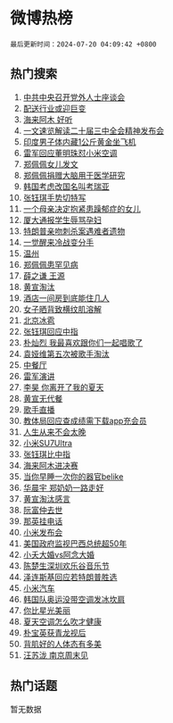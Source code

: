 # 微博热榜

`最后更新时间：2024-07-20 04:09:42 +0800`

## 热门搜索

1. [中共中央召开党外人士座谈会](https://m.weibo.cn/search?containerid=100103type%3D1%26t%3D10%26q%3D%23%E4%B8%AD%E5%85%B1%E4%B8%AD%E5%A4%AE%E5%8F%AC%E5%BC%80%E5%85%9A%E5%A4%96%E4%BA%BA%E5%A3%AB%E5%BA%A7%E8%B0%88%E4%BC%9A%23&stream_entry_id=51&isnewpage=1&extparam=seat%3D1%26filter_type%3Drealtimehot%26stream_entry_id%3D51%26c_type%3D51%26pos%3D0%26q%3D%2523%25E4%25B8%25AD%25E5%2585%25B1%25E4%25B8%25AD%25E5%25A4%25AE%25E5%258F%25AC%25E5%25BC%2580%25E5%2585%259A%25E5%25A4%2596%25E4%25BA%25BA%25E5%25A3%25AB%25E5%25BA%25A7%25E8%25B0%2588%25E4%25BC%259A%2523%26cate%3D10103%26dgr%3D0%26display_time%3D1721419781%26pre_seqid%3D172141978132703044109)
1. [配送行业或迎巨变](https://m.weibo.cn/search?containerid=100103type%3D1%26t%3D10%26q%3D%23%E9%85%8D%E9%80%81%E8%A1%8C%E4%B8%9A%E6%88%96%E8%BF%8E%E5%B7%A8%E5%8F%98%23&stream_entry_id=31&isnewpage=1&extparam=seat%3D1%26q%3D%2523%25E9%2585%258D%25E9%2580%2581%25E8%25A1%258C%25E4%25B8%259A%25E6%2588%2596%25E8%25BF%258E%25E5%25B7%25A8%25E5%258F%2598%2523%26dgr%3D0%26pos%3D0%26flag%3D2%26filter_type%3Drealtimehot%26stream_entry_id%3D31%26realpos%3D1%26band_rank%3D1%26lcate%3D5001%26cate%3D5001%26c_type%3D31%26display_time%3D1721419781%26pre_seqid%3D172141978132703044109)
1. [海来阿木 好听](https://m.weibo.cn/search?containerid=100103type%3D1%26t%3D10%26q%3D%E6%B5%B7%E6%9D%A5%E9%98%BF%E6%9C%A8+%E5%A5%BD%E5%90%AC&stream_entry_id=31&isnewpage=1&extparam=seat%3D1%26q%3D%25E6%25B5%25B7%25E6%259D%25A5%25E9%2598%25BF%25E6%259C%25A8%2520%25E5%25A5%25BD%25E5%2590%25AC%26dgr%3D0%26pos%3D1%26flag%3D0%26filter_type%3Drealtimehot%26stream_entry_id%3D31%26realpos%3D2%26band_rank%3D2%26lcate%3D5001%26cate%3D5001%26c_type%3D31%26display_time%3D1721419781%26pre_seqid%3D172141978132703044109)
1. [一文速览解读二十届三中全会精神发布会](https://m.weibo.cn/search?containerid=100103type%3D1%26t%3D10%26q%3D%23%E4%B8%80%E6%96%87%E9%80%9F%E8%A7%88%E8%A7%A3%E8%AF%BB%E4%BA%8C%E5%8D%81%E5%B1%8A%E4%B8%89%E4%B8%AD%E5%85%A8%E4%BC%9A%E7%B2%BE%E7%A5%9E%E5%8F%91%E5%B8%83%E4%BC%9A%23&stream_entry_id=31&isnewpage=1&extparam=seat%3D1%26q%3D%2523%25E4%25B8%2580%25E6%2596%2587%25E9%2580%259F%25E8%25A7%2588%25E8%25A7%25A3%25E8%25AF%25BB%25E4%25BA%258C%25E5%258D%2581%25E5%25B1%258A%25E4%25B8%2589%25E4%25B8%25AD%25E5%2585%25A8%25E4%25BC%259A%25E7%25B2%25BE%25E7%25A5%259E%25E5%258F%2591%25E5%25B8%2583%25E4%25BC%259A%2523%26dgr%3D0%26pos%3D2%26flag%3D0%26filter_type%3Drealtimehot%26stream_entry_id%3D31%26realpos%3D3%26band_rank%3D3%26lcate%3D5001%26cate%3D5001%26c_type%3D31%26display_time%3D1721419781%26pre_seqid%3D172141978132703044109)
1. [印度男子体内藏1公斤黄金坐飞机](https://m.weibo.cn/search?containerid=100103type%3D1%26t%3D10%26q%3D%23%E5%8D%B0%E5%BA%A6%E7%94%B7%E5%AD%90%E4%BD%93%E5%86%85%E8%97%8F1%E5%85%AC%E6%96%A4%E9%BB%84%E9%87%91%E5%9D%90%E9%A3%9E%E6%9C%BA%23&stream_entry_id=31&isnewpage=1&extparam=seat%3D1%26q%3D%2523%25E5%258D%25B0%25E5%25BA%25A6%25E7%2594%25B7%25E5%25AD%2590%25E4%25BD%2593%25E5%2586%2585%25E8%2597%258F1%25E5%2585%25AC%25E6%2596%25A4%25E9%25BB%2584%25E9%2587%2591%25E5%259D%2590%25E9%25A3%259E%25E6%259C%25BA%2523%26dgr%3D0%26pos%3D3%26flag%3D2%26filter_type%3Drealtimehot%26stream_entry_id%3D31%26realpos%3D4%26band_rank%3D4%26lcate%3D5001%26cate%3D5001%26c_type%3D31%26display_time%3D1721419781%26pre_seqid%3D172141978132703044109)
1. [雷军回应董明珠怼小米空调](https://m.weibo.cn/search?containerid=100103type%3D1%26t%3D10%26q%3D%23%E9%9B%B7%E5%86%9B%E5%9B%9E%E5%BA%94%E8%91%A3%E6%98%8E%E7%8F%A0%E6%80%BC%E5%B0%8F%E7%B1%B3%E7%A9%BA%E8%B0%83%23&stream_entry_id=31&isnewpage=1&extparam=seat%3D1%26q%3D%2523%25E9%259B%25B7%25E5%2586%259B%25E5%259B%259E%25E5%25BA%2594%25E8%2591%25A3%25E6%2598%258E%25E7%258F%25A0%25E6%2580%25BC%25E5%25B0%258F%25E7%25B1%25B3%25E7%25A9%25BA%25E8%25B0%2583%2523%26dgr%3D0%26pos%3D4%26flag%3D2%26filter_type%3Drealtimehot%26stream_entry_id%3D31%26realpos%3D5%26band_rank%3D5%26lcate%3D5001%26cate%3D5001%26c_type%3D31%26display_time%3D1721419781%26pre_seqid%3D172141978132703044109)
1. [郑佩佩女儿发文](https://m.weibo.cn/search?containerid=100103type%3D1%26t%3D10%26q%3D%23%E9%83%91%E4%BD%A9%E4%BD%A9%E5%A5%B3%E5%84%BF%E5%8F%91%E6%96%87%23&stream_entry_id=31&isnewpage=1&extparam=seat%3D1%26q%3D%2523%25E9%2583%2591%25E4%25BD%25A9%25E4%25BD%25A9%25E5%25A5%25B3%25E5%2584%25BF%25E5%258F%2591%25E6%2596%2587%2523%26dgr%3D0%26pos%3D5%26flag%3D2%26filter_type%3Drealtimehot%26stream_entry_id%3D31%26realpos%3D6%26band_rank%3D6%26lcate%3D5001%26cate%3D5001%26c_type%3D31%26display_time%3D1721419781%26pre_seqid%3D172141978132703044109)
1. [郑佩佩捐赠大脑用于医学研究](https://m.weibo.cn/search?containerid=100103type%3D1%26t%3D10%26q%3D%23%E9%83%91%E4%BD%A9%E4%BD%A9%E6%8D%90%E8%B5%A0%E5%A4%A7%E8%84%91%E7%94%A8%E4%BA%8E%E5%8C%BB%E5%AD%A6%E7%A0%94%E7%A9%B6%23&stream_entry_id=31&isnewpage=1&extparam=seat%3D1%26q%3D%2523%25E9%2583%2591%25E4%25BD%25A9%25E4%25BD%25A9%25E6%258D%2590%25E8%25B5%25A0%25E5%25A4%25A7%25E8%2584%2591%25E7%2594%25A8%25E4%25BA%258E%25E5%258C%25BB%25E5%25AD%25A6%25E7%25A0%2594%25E7%25A9%25B6%2523%26dgr%3D0%26pos%3D6%26flag%3D0%26filter_type%3Drealtimehot%26stream_entry_id%3D31%26realpos%3D7%26band_rank%3D7%26lcate%3D5001%26cate%3D5001%26c_type%3D31%26display_time%3D1721419781%26pre_seqid%3D172141978132703044109)
1. [韩国考虑改国名叫考瑞亚](https://m.weibo.cn/search?containerid=100103type%3D1%26t%3D10%26q%3D%23%E9%9F%A9%E5%9B%BD%E8%80%83%E8%99%91%E6%94%B9%E5%9B%BD%E5%90%8D%E5%8F%AB%E8%80%83%E7%91%9E%E4%BA%9A%23&stream_entry_id=31&isnewpage=1&extparam=seat%3D1%26q%3D%2523%25E9%259F%25A9%25E5%259B%25BD%25E8%2580%2583%25E8%2599%2591%25E6%2594%25B9%25E5%259B%25BD%25E5%2590%258D%25E5%258F%25AB%25E8%2580%2583%25E7%2591%259E%25E4%25BA%259A%2523%26dgr%3D0%26pos%3D7%26flag%3D2%26filter_type%3Drealtimehot%26stream_entry_id%3D31%26realpos%3D8%26band_rank%3D8%26lcate%3D5001%26cate%3D5001%26c_type%3D31%26display_time%3D1721419781%26pre_seqid%3D172141978132703044109)
1. [张钰琪手势切特写](https://m.weibo.cn/search?containerid=100103type%3D1%26t%3D10%26q%3D%E5%BC%A0%E9%92%B0%E7%90%AA%E6%89%8B%E5%8A%BF%E5%88%87%E7%89%B9%E5%86%99&stream_entry_id=31&isnewpage=1&extparam=seat%3D1%26q%3D%25E5%25BC%25A0%25E9%2592%25B0%25E7%2590%25AA%25E6%2589%258B%25E5%258A%25BF%25E5%2588%2587%25E7%2589%25B9%25E5%2586%2599%26dgr%3D0%26pos%3D8%26flag%3D0%26filter_type%3Drealtimehot%26stream_entry_id%3D31%26realpos%3D9%26band_rank%3D9%26lcate%3D5001%26cate%3D5001%26c_type%3D31%26display_time%3D1721419781%26pre_seqid%3D172141978132703044109)
1. [一个母亲决定抱紧患躁郁症的女儿](https://m.weibo.cn/search?containerid=100103type%3D1%26t%3D10%26q%3D%23%E4%B8%80%E4%B8%AA%E6%AF%8D%E4%BA%B2%E5%86%B3%E5%AE%9A%E6%8A%B1%E7%B4%A7%E6%82%A3%E8%BA%81%E9%83%81%E7%97%87%E7%9A%84%E5%A5%B3%E5%84%BF%23&stream_entry_id=31&isnewpage=1&extparam=seat%3D1%26q%3D%2523%25E4%25B8%2580%25E4%25B8%25AA%25E6%25AF%258D%25E4%25BA%25B2%25E5%2586%25B3%25E5%25AE%259A%25E6%258A%25B1%25E7%25B4%25A7%25E6%2582%25A3%25E8%25BA%2581%25E9%2583%2581%25E7%2597%2587%25E7%259A%2584%25E5%25A5%25B3%25E5%2584%25BF%2523%26dgr%3D0%26pos%3D9%26flag%3D1%26filter_type%3Drealtimehot%26stream_entry_id%3D31%26realpos%3D10%26band_rank%3D10%26lcate%3D5001%26cate%3D5001%26c_type%3D31%26display_time%3D1721419781%26pre_seqid%3D172141978132703044109)
1. [厦大通报学生辱骂孕妇](https://m.weibo.cn/search?containerid=100103type%3D1%26t%3D10%26q%3D%23%E5%8E%A6%E5%A4%A7%E9%80%9A%E6%8A%A5%E5%AD%A6%E7%94%9F%E8%BE%B1%E9%AA%82%E5%AD%95%E5%A6%87%23&stream_entry_id=31&isnewpage=1&extparam=seat%3D1%26q%3D%2523%25E5%258E%25A6%25E5%25A4%25A7%25E9%2580%259A%25E6%258A%25A5%25E5%25AD%25A6%25E7%2594%259F%25E8%25BE%25B1%25E9%25AA%2582%25E5%25AD%2595%25E5%25A6%2587%2523%26dgr%3D0%26pos%3D10%26flag%3D2%26filter_type%3Drealtimehot%26stream_entry_id%3D31%26realpos%3D11%26band_rank%3D11%26lcate%3D5001%26cate%3D5001%26c_type%3D31%26display_time%3D1721419781%26pre_seqid%3D172141978132703044109)
1. [特朗普亲吻刺杀案遇难者遗物](https://m.weibo.cn/search?containerid=100103type%3D1%26t%3D10%26q%3D%23%E7%89%B9%E6%9C%97%E6%99%AE%E4%BA%B2%E5%90%BB%E5%88%BA%E6%9D%80%E6%A1%88%E9%81%87%E9%9A%BE%E8%80%85%E9%81%97%E7%89%A9%23&stream_entry_id=31&isnewpage=1&extparam=seat%3D1%26q%3D%2523%25E7%2589%25B9%25E6%259C%2597%25E6%2599%25AE%25E4%25BA%25B2%25E5%2590%25BB%25E5%2588%25BA%25E6%259D%2580%25E6%25A1%2588%25E9%2581%2587%25E9%259A%25BE%25E8%2580%2585%25E9%2581%2597%25E7%2589%25A9%2523%26dgr%3D0%26pos%3D11%26flag%3D2%26filter_type%3Drealtimehot%26stream_entry_id%3D31%26realpos%3D12%26band_rank%3D12%26lcate%3D5001%26cate%3D5001%26c_type%3D31%26display_time%3D1721419781%26pre_seqid%3D172141978132703044109)
1. [一觉醒来冷战变分手](https://m.weibo.cn/search?containerid=100103type%3D1%26t%3D10%26q%3D%23%E4%B8%80%E8%A7%89%E9%86%92%E6%9D%A5%E5%86%B7%E6%88%98%E5%8F%98%E5%88%86%E6%89%8B%23&stream_entry_id=31&isnewpage=1&extparam=seat%3D1%26q%3D%2523%25E4%25B8%2580%25E8%25A7%2589%25E9%2586%2592%25E6%259D%25A5%25E5%2586%25B7%25E6%2588%2598%25E5%258F%2598%25E5%2588%2586%25E6%2589%258B%2523%26dgr%3D0%26pos%3D12%26flag%3D2%26filter_type%3Drealtimehot%26stream_entry_id%3D31%26realpos%3D13%26band_rank%3D13%26lcate%3D5001%26cate%3D5001%26c_type%3D31%26display_time%3D1721419781%26pre_seqid%3D172141978132703044109)
1. [温州](https://m.weibo.cn/search?containerid=100103type%3D1%26t%3D10%26q%3D%E6%B8%A9%E5%B7%9E&stream_entry_id=31&isnewpage=1&extparam=seat%3D1%26q%3D%25E6%25B8%25A9%25E5%25B7%259E%26dgr%3D0%26pos%3D13%26flag%3D0%26filter_type%3Drealtimehot%26stream_entry_id%3D31%26realpos%3D14%26band_rank%3D14%26lcate%3D5001%26cate%3D5001%26c_type%3D31%26display_time%3D1721419781%26pre_seqid%3D172141978132703044109)
1. [郑佩佩患罕见病](https://m.weibo.cn/search?containerid=100103type%3D1%26t%3D10%26q%3D%23%E9%83%91%E4%BD%A9%E4%BD%A9%E6%82%A3%E7%BD%95%E8%A7%81%E7%97%85%23&stream_entry_id=31&isnewpage=1&extparam=seat%3D1%26q%3D%2523%25E9%2583%2591%25E4%25BD%25A9%25E4%25BD%25A9%25E6%2582%25A3%25E7%25BD%2595%25E8%25A7%2581%25E7%2597%2585%2523%26dgr%3D0%26pos%3D14%26flag%3D0%26filter_type%3Drealtimehot%26stream_entry_id%3D31%26realpos%3D15%26band_rank%3D15%26lcate%3D5001%26cate%3D5001%26c_type%3D31%26display_time%3D1721419781%26pre_seqid%3D172141978132703044109)
1. [薛之谦 王源](https://m.weibo.cn/search?containerid=100103type%3D1%26t%3D10%26q%3D%E8%96%9B%E4%B9%8B%E8%B0%A6+%E7%8E%8B%E6%BA%90&stream_entry_id=31&isnewpage=1&extparam=seat%3D1%26q%3D%25E8%2596%259B%25E4%25B9%258B%25E8%25B0%25A6%2520%25E7%258E%258B%25E6%25BA%2590%26dgr%3D0%26pos%3D15%26flag%3D0%26filter_type%3Drealtimehot%26stream_entry_id%3D31%26realpos%3D16%26band_rank%3D16%26lcate%3D5001%26cate%3D5001%26c_type%3D31%26display_time%3D1721419781%26pre_seqid%3D172141978132703044109)
1. [黄宣淘汰](https://m.weibo.cn/search?containerid=100103type%3D1%26t%3D10%26q%3D%E9%BB%84%E5%AE%A3%E6%B7%98%E6%B1%B0&stream_entry_id=31&isnewpage=1&extparam=seat%3D1%26q%3D%25E9%25BB%2584%25E5%25AE%25A3%25E6%25B7%2598%25E6%25B1%25B0%26dgr%3D0%26pos%3D16%26flag%3D0%26filter_type%3Drealtimehot%26stream_entry_id%3D31%26realpos%3D17%26band_rank%3D17%26lcate%3D5001%26cate%3D5001%26c_type%3D31%26display_time%3D1721419781%26pre_seqid%3D172141978132703044109)
1. [酒店一间房到底能住几人](https://m.weibo.cn/search?containerid=100103type%3D1%26t%3D10%26q%3D%23%E9%85%92%E5%BA%97%E4%B8%80%E9%97%B4%E6%88%BF%E5%88%B0%E5%BA%95%E8%83%BD%E4%BD%8F%E5%87%A0%E4%BA%BA%23&stream_entry_id=31&isnewpage=1&extparam=seat%3D1%26q%3D%2523%25E9%2585%2592%25E5%25BA%2597%25E4%25B8%2580%25E9%2597%25B4%25E6%2588%25BF%25E5%2588%25B0%25E5%25BA%2595%25E8%2583%25BD%25E4%25BD%258F%25E5%2587%25A0%25E4%25BA%25BA%2523%26dgr%3D0%26pos%3D17%26flag%3D0%26filter_type%3Drealtimehot%26stream_entry_id%3D31%26realpos%3D18%26band_rank%3D18%26lcate%3D5001%26cate%3D5001%26c_type%3D31%26display_time%3D1721419781%26pre_seqid%3D172141978132703044109)
1. [女子晒背致横纹肌溶解](https://m.weibo.cn/search?containerid=100103type%3D1%26t%3D10%26q%3D%23%E5%A5%B3%E5%AD%90%E6%99%92%E8%83%8C%E8%87%B4%E6%A8%AA%E7%BA%B9%E8%82%8C%E6%BA%B6%E8%A7%A3%23&stream_entry_id=31&isnewpage=1&extparam=seat%3D1%26q%3D%2523%25E5%25A5%25B3%25E5%25AD%2590%25E6%2599%2592%25E8%2583%258C%25E8%2587%25B4%25E6%25A8%25AA%25E7%25BA%25B9%25E8%2582%258C%25E6%25BA%25B6%25E8%25A7%25A3%2523%26dgr%3D0%26pos%3D18%26flag%3D0%26filter_type%3Drealtimehot%26stream_entry_id%3D31%26realpos%3D19%26band_rank%3D19%26lcate%3D5001%26cate%3D5001%26c_type%3D31%26display_time%3D1721419781%26pre_seqid%3D172141978132703044109)
1. [北京冰雹](https://m.weibo.cn/search?containerid=100103type%3D1%26t%3D10%26q%3D%E5%8C%97%E4%BA%AC%E5%86%B0%E9%9B%B9&stream_entry_id=31&isnewpage=1&extparam=seat%3D1%26q%3D%25E5%258C%2597%25E4%25BA%25AC%25E5%2586%25B0%25E9%259B%25B9%26dgr%3D0%26pos%3D19%26flag%3D0%26filter_type%3Drealtimehot%26stream_entry_id%3D31%26realpos%3D20%26band_rank%3D20%26lcate%3D5001%26cate%3D5001%26c_type%3D31%26display_time%3D1721419781%26pre_seqid%3D172141978132703044109)
1. [张钰琪回应中指](https://m.weibo.cn/search?containerid=100103type%3D1%26t%3D10%26q%3D%E5%BC%A0%E9%92%B0%E7%90%AA%E5%9B%9E%E5%BA%94%E4%B8%AD%E6%8C%87&stream_entry_id=31&isnewpage=1&extparam=seat%3D1%26q%3D%25E5%25BC%25A0%25E9%2592%25B0%25E7%2590%25AA%25E5%259B%259E%25E5%25BA%2594%25E4%25B8%25AD%25E6%258C%2587%26dgr%3D0%26pos%3D20%26flag%3D2%26filter_type%3Drealtimehot%26stream_entry_id%3D31%26realpos%3D21%26band_rank%3D21%26lcate%3D5001%26cate%3D5001%26c_type%3D31%26display_time%3D1721419781%26pre_seqid%3D172141978132703044109)
1. [朴灿烈 我最喜欢跟你们一起唱歌了](https://m.weibo.cn/search?containerid=100103type%3D1%26t%3D10%26q%3D%E6%9C%B4%E7%81%BF%E7%83%88+%E6%88%91%E6%9C%80%E5%96%9C%E6%AC%A2%E8%B7%9F%E4%BD%A0%E4%BB%AC%E4%B8%80%E8%B5%B7%E5%94%B1%E6%AD%8C%E4%BA%86&stream_entry_id=31&isnewpage=1&extparam=seat%3D1%26q%3D%25E6%259C%25B4%25E7%2581%25BF%25E7%2583%2588%2520%25E6%2588%2591%25E6%259C%2580%25E5%2596%259C%25E6%25AC%25A2%25E8%25B7%259F%25E4%25BD%25A0%25E4%25BB%25AC%25E4%25B8%2580%25E8%25B5%25B7%25E5%2594%25B1%25E6%25AD%258C%25E4%25BA%2586%26dgr%3D0%26pos%3D21%26flag%3D0%26filter_type%3Drealtimehot%26stream_entry_id%3D31%26realpos%3D22%26band_rank%3D22%26lcate%3D5001%26cate%3D5001%26c_type%3D31%26display_time%3D1721419781%26pre_seqid%3D172141978132703044109)
1. [袁娅维第五次被歌手淘汰](https://m.weibo.cn/search?containerid=100103type%3D1%26t%3D10%26q%3D%23%E8%A2%81%E5%A8%85%E7%BB%B4%E7%AC%AC%E4%BA%94%E6%AC%A1%E8%A2%AB%E6%AD%8C%E6%89%8B%E6%B7%98%E6%B1%B0%23&stream_entry_id=31&isnewpage=1&extparam=seat%3D1%26q%3D%2523%25E8%25A2%2581%25E5%25A8%2585%25E7%25BB%25B4%25E7%25AC%25AC%25E4%25BA%2594%25E6%25AC%25A1%25E8%25A2%25AB%25E6%25AD%258C%25E6%2589%258B%25E6%25B7%2598%25E6%25B1%25B0%2523%26dgr%3D0%26pos%3D22%26flag%3D2%26filter_type%3Drealtimehot%26stream_entry_id%3D31%26realpos%3D23%26band_rank%3D23%26lcate%3D5001%26cate%3D5001%26c_type%3D31%26display_time%3D1721419781%26pre_seqid%3D172141978132703044109)
1. [中餐厅](https://m.weibo.cn/search?containerid=100103type%3D1%26t%3D10%26q%3D%E4%B8%AD%E9%A4%90%E5%8E%85&stream_entry_id=31&isnewpage=1&extparam=seat%3D1%26q%3D%25E4%25B8%25AD%25E9%25A4%2590%25E5%258E%2585%26dgr%3D0%26pos%3D23%26flag%3D0%26filter_type%3Drealtimehot%26stream_entry_id%3D31%26realpos%3D24%26band_rank%3D24%26lcate%3D5001%26cate%3D5001%26c_type%3D31%26display_time%3D1721419781%26pre_seqid%3D172141978132703044109)
1. [雷军演讲](https://m.weibo.cn/search?containerid=100103type%3D1%26t%3D10%26q%3D%E9%9B%B7%E5%86%9B%E6%BC%94%E8%AE%B2&stream_entry_id=31&isnewpage=1&extparam=seat%3D1%26q%3D%25E9%259B%25B7%25E5%2586%259B%25E6%25BC%2594%25E8%25AE%25B2%26dgr%3D0%26pos%3D24%26flag%3D0%26filter_type%3Drealtimehot%26stream_entry_id%3D31%26realpos%3D25%26band_rank%3D25%26lcate%3D5001%26cate%3D5001%26c_type%3D31%26display_time%3D1721419781%26pre_seqid%3D172141978132703044109)
1. [李昊 你离开了我的夏天](https://m.weibo.cn/search?containerid=100103type%3D1%26t%3D10%26q%3D%E6%9D%8E%E6%98%8A+%E4%BD%A0%E7%A6%BB%E5%BC%80%E4%BA%86%E6%88%91%E7%9A%84%E5%A4%8F%E5%A4%A9&stream_entry_id=31&isnewpage=1&extparam=seat%3D1%26q%3D%25E6%259D%258E%25E6%2598%258A%2520%25E4%25BD%25A0%25E7%25A6%25BB%25E5%25BC%2580%25E4%25BA%2586%25E6%2588%2591%25E7%259A%2584%25E5%25A4%258F%25E5%25A4%25A9%26dgr%3D0%26pos%3D25%26flag%3D0%26filter_type%3Drealtimehot%26stream_entry_id%3D31%26realpos%3D26%26band_rank%3D26%26lcate%3D5001%26cate%3D5001%26c_type%3D31%26display_time%3D1721419781%26pre_seqid%3D172141978132703044109)
1. [黄宣无代餐](https://m.weibo.cn/search?containerid=100103type%3D1%26t%3D10%26q%3D%E9%BB%84%E5%AE%A3%E6%97%A0%E4%BB%A3%E9%A4%90&stream_entry_id=31&isnewpage=1&extparam=seat%3D1%26q%3D%25E9%25BB%2584%25E5%25AE%25A3%25E6%2597%25A0%25E4%25BB%25A3%25E9%25A4%2590%26dgr%3D0%26pos%3D26%26flag%3D0%26filter_type%3Drealtimehot%26stream_entry_id%3D31%26realpos%3D27%26band_rank%3D27%26lcate%3D5001%26cate%3D5001%26c_type%3D31%26display_time%3D1721419781%26pre_seqid%3D172141978132703044109)
1. [歌手直播](https://m.weibo.cn/search?containerid=100103type%3D1%26t%3D10%26q%3D%E6%AD%8C%E6%89%8B%E7%9B%B4%E6%92%AD&stream_entry_id=31&isnewpage=1&extparam=seat%3D1%26q%3D%25E6%25AD%258C%25E6%2589%258B%25E7%259B%25B4%25E6%2592%25AD%26dgr%3D0%26pos%3D27%26flag%3D0%26filter_type%3Drealtimehot%26stream_entry_id%3D31%26realpos%3D28%26band_rank%3D28%26lcate%3D5001%26cate%3D5001%26c_type%3D31%26display_time%3D1721419781%26pre_seqid%3D172141978132703044109)
1. [教体局回应查成绩需下载app充会员](https://m.weibo.cn/search?containerid=100103type%3D1%26t%3D10%26q%3D%23%E6%95%99%E4%BD%93%E5%B1%80%E5%9B%9E%E5%BA%94%E6%9F%A5%E6%88%90%E7%BB%A9%E9%9C%80%E4%B8%8B%E8%BD%BDapp%E5%85%85%E4%BC%9A%E5%91%98%23&stream_entry_id=31&isnewpage=1&extparam=seat%3D1%26q%3D%2523%25E6%2595%2599%25E4%25BD%2593%25E5%25B1%2580%25E5%259B%259E%25E5%25BA%2594%25E6%259F%25A5%25E6%2588%2590%25E7%25BB%25A9%25E9%259C%2580%25E4%25B8%258B%25E8%25BD%25BDapp%25E5%2585%2585%25E4%25BC%259A%25E5%2591%2598%2523%26dgr%3D0%26pos%3D28%26flag%3D0%26filter_type%3Drealtimehot%26stream_entry_id%3D31%26realpos%3D29%26band_rank%3D29%26lcate%3D5001%26cate%3D5001%26c_type%3D31%26display_time%3D1721419781%26pre_seqid%3D172141978132703044109)
1. [人生从来不会太晚](https://m.weibo.cn/search?containerid=100103type%3D1%26t%3D10%26q%3D%23%E4%BA%BA%E7%94%9F%E4%BB%8E%E6%9D%A5%E4%B8%8D%E4%BC%9A%E5%A4%AA%E6%99%9A%23&stream_entry_id=31&isnewpage=1&extparam=seat%3D1%26q%3D%2523%25E4%25BA%25BA%25E7%2594%259F%25E4%25BB%258E%25E6%259D%25A5%25E4%25B8%258D%25E4%25BC%259A%25E5%25A4%25AA%25E6%2599%259A%2523%26dgr%3D0%26pos%3D29%26flag%3D32768%26filter_type%3Drealtimehot%26stream_entry_id%3D31%26realpos%3D30%26band_rank%3D30%26lcate%3D5001%26cate%3D5001%26c_type%3D31%26display_time%3D1721419781%26pre_seqid%3D172141978132703044109)
1. [小米SU7Ultra](https://m.weibo.cn/search?containerid=100103type%3D1%26t%3D10%26q%3D%E5%B0%8F%E7%B1%B3SU7Ultra&stream_entry_id=31&isnewpage=1&extparam=seat%3D1%26q%3D%25E5%25B0%258F%25E7%25B1%25B3SU7Ultra%26dgr%3D0%26pos%3D30%26flag%3D0%26filter_type%3Drealtimehot%26stream_entry_id%3D31%26realpos%3D31%26band_rank%3D31%26lcate%3D5001%26cate%3D5001%26c_type%3D31%26display_time%3D1721419781%26pre_seqid%3D172141978132703044109)
1. [张钰琪比中指](https://m.weibo.cn/search?containerid=100103type%3D1%26t%3D10%26q%3D%E5%BC%A0%E9%92%B0%E7%90%AA%E6%AF%94%E4%B8%AD%E6%8C%87&stream_entry_id=31&isnewpage=1&extparam=seat%3D1%26q%3D%25E5%25BC%25A0%25E9%2592%25B0%25E7%2590%25AA%25E6%25AF%2594%25E4%25B8%25AD%25E6%258C%2587%26dgr%3D0%26pos%3D31%26flag%3D0%26filter_type%3Drealtimehot%26stream_entry_id%3D31%26realpos%3D32%26band_rank%3D32%26lcate%3D5001%26cate%3D5001%26c_type%3D31%26display_time%3D1721419781%26pre_seqid%3D172141978132703044109)
1. [海来阿木进决赛](https://m.weibo.cn/search?containerid=100103type%3D1%26t%3D10%26q%3D%23%E6%B5%B7%E6%9D%A5%E9%98%BF%E6%9C%A8%E8%BF%9B%E5%86%B3%E8%B5%9B%23&stream_entry_id=31&isnewpage=1&extparam=seat%3D1%26q%3D%2523%25E6%25B5%25B7%25E6%259D%25A5%25E9%2598%25BF%25E6%259C%25A8%25E8%25BF%259B%25E5%2586%25B3%25E8%25B5%259B%2523%26dgr%3D0%26pos%3D32%26flag%3D0%26filter_type%3Drealtimehot%26stream_entry_id%3D31%26realpos%3D33%26band_rank%3D33%26lcate%3D5001%26cate%3D5001%26c_type%3D31%26display_time%3D1721419781%26pre_seqid%3D172141978132703044109)
1. [当你早睡一次你的器官belike](https://m.weibo.cn/search?containerid=100103type%3D1%26t%3D10%26q%3D%23%E5%BD%93%E4%BD%A0%E6%97%A9%E7%9D%A1%E4%B8%80%E6%AC%A1%E4%BD%A0%E7%9A%84%E5%99%A8%E5%AE%98belike%23&stream_entry_id=31&isnewpage=1&extparam=seat%3D1%26q%3D%2523%25E5%25BD%2593%25E4%25BD%25A0%25E6%2597%25A9%25E7%259D%25A1%25E4%25B8%2580%25E6%25AC%25A1%25E4%25BD%25A0%25E7%259A%2584%25E5%2599%25A8%25E5%25AE%2598belike%2523%26dgr%3D0%26pos%3D33%26flag%3D0%26filter_type%3Drealtimehot%26stream_entry_id%3D31%26realpos%3D34%26band_rank%3D34%26lcate%3D5001%26cate%3D5001%26c_type%3D31%26display_time%3D1721419781%26pre_seqid%3D172141978132703044109)
1. [华晨宇 郑奶奶一路走好](https://m.weibo.cn/search?containerid=100103type%3D1%26t%3D10%26q%3D%E5%8D%8E%E6%99%A8%E5%AE%87+%E9%83%91%E5%A5%B6%E5%A5%B6%E4%B8%80%E8%B7%AF%E8%B5%B0%E5%A5%BD&stream_entry_id=31&isnewpage=1&extparam=seat%3D1%26q%3D%25E5%258D%258E%25E6%2599%25A8%25E5%25AE%2587%2520%25E9%2583%2591%25E5%25A5%25B6%25E5%25A5%25B6%25E4%25B8%2580%25E8%25B7%25AF%25E8%25B5%25B0%25E5%25A5%25BD%26dgr%3D0%26pos%3D34%26flag%3D0%26filter_type%3Drealtimehot%26stream_entry_id%3D31%26realpos%3D35%26band_rank%3D35%26lcate%3D5001%26cate%3D5001%26c_type%3D31%26display_time%3D1721419781%26pre_seqid%3D172141978132703044109)
1. [黄宣淘汰感言](https://m.weibo.cn/search?containerid=100103type%3D1%26t%3D10%26q%3D%23%E9%BB%84%E5%AE%A3%E6%B7%98%E6%B1%B0%E6%84%9F%E8%A8%80%23&stream_entry_id=31&isnewpage=1&extparam=seat%3D1%26q%3D%2523%25E9%25BB%2584%25E5%25AE%25A3%25E6%25B7%2598%25E6%25B1%25B0%25E6%2584%259F%25E8%25A8%2580%2523%26dgr%3D0%26pos%3D35%26flag%3D0%26filter_type%3Drealtimehot%26stream_entry_id%3D31%26realpos%3D36%26band_rank%3D36%26lcate%3D5001%26cate%3D5001%26c_type%3D31%26display_time%3D1721419781%26pre_seqid%3D172141978132703044109)
1. [阮富仲去世](https://m.weibo.cn/search?containerid=100103type%3D1%26t%3D10%26q%3D%23%E9%98%AE%E5%AF%8C%E4%BB%B2%E5%8E%BB%E4%B8%96%23&stream_entry_id=31&isnewpage=1&extparam=seat%3D1%26q%3D%2523%25E9%2598%25AE%25E5%25AF%258C%25E4%25BB%25B2%25E5%258E%25BB%25E4%25B8%2596%2523%26dgr%3D0%26pos%3D36%26flag%3D0%26filter_type%3Drealtimehot%26stream_entry_id%3D31%26realpos%3D37%26band_rank%3D37%26lcate%3D5001%26cate%3D5001%26c_type%3D31%26display_time%3D1721419781%26pre_seqid%3D172141978132703044109)
1. [那英挂电话](https://m.weibo.cn/search?containerid=100103type%3D1%26t%3D10%26q%3D%23%E9%82%A3%E8%8B%B1%E6%8C%82%E7%94%B5%E8%AF%9D%23&stream_entry_id=31&isnewpage=1&extparam=seat%3D1%26q%3D%2523%25E9%2582%25A3%25E8%258B%25B1%25E6%258C%2582%25E7%2594%25B5%25E8%25AF%259D%2523%26dgr%3D0%26pos%3D37%26flag%3D0%26filter_type%3Drealtimehot%26stream_entry_id%3D31%26realpos%3D38%26band_rank%3D38%26lcate%3D5001%26cate%3D5001%26c_type%3D31%26display_time%3D1721419781%26pre_seqid%3D172141978132703044109)
1. [小米发布会](https://m.weibo.cn/search?containerid=100103type%3D1%26t%3D10%26q%3D%E5%B0%8F%E7%B1%B3%E5%8F%91%E5%B8%83%E4%BC%9A&stream_entry_id=31&isnewpage=1&extparam=seat%3D1%26q%3D%25E5%25B0%258F%25E7%25B1%25B3%25E5%258F%2591%25E5%25B8%2583%25E4%25BC%259A%26dgr%3D0%26pos%3D38%26flag%3D0%26filter_type%3Drealtimehot%26stream_entry_id%3D31%26realpos%3D39%26band_rank%3D39%26lcate%3D5001%26cate%3D5001%26c_type%3D31%26display_time%3D1721419781%26pre_seqid%3D172141978132703044109)
1. [美国政府监视巴西总统超50年](https://m.weibo.cn/search?containerid=100103type%3D1%26t%3D10%26q%3D%23%E7%BE%8E%E5%9B%BD%E6%94%BF%E5%BA%9C%E7%9B%91%E8%A7%86%E5%B7%B4%E8%A5%BF%E6%80%BB%E7%BB%9F%E8%B6%8550%E5%B9%B4%23&stream_entry_id=31&isnewpage=1&extparam=seat%3D1%26q%3D%2523%25E7%25BE%258E%25E5%259B%25BD%25E6%2594%25BF%25E5%25BA%259C%25E7%259B%2591%25E8%25A7%2586%25E5%25B7%25B4%25E8%25A5%25BF%25E6%2580%25BB%25E7%25BB%259F%25E8%25B6%258550%25E5%25B9%25B4%2523%26dgr%3D0%26pos%3D39%26flag%3D0%26filter_type%3Drealtimehot%26stream_entry_id%3D31%26realpos%3D40%26band_rank%3D40%26lcate%3D5001%26cate%3D5001%26c_type%3D31%26display_time%3D1721419781%26pre_seqid%3D172141978132703044109)
1. [小夭大婚vs阿念大婚](https://m.weibo.cn/search?containerid=100103type%3D1%26t%3D10%26q%3D%23%E5%B0%8F%E5%A4%AD%E5%A4%A7%E5%A9%9Avs%E9%98%BF%E5%BF%B5%E5%A4%A7%E5%A9%9A%23&stream_entry_id=31&isnewpage=1&extparam=seat%3D1%26q%3D%2523%25E5%25B0%258F%25E5%25A4%25AD%25E5%25A4%25A7%25E5%25A9%259Avs%25E9%2598%25BF%25E5%25BF%25B5%25E5%25A4%25A7%25E5%25A9%259A%2523%26dgr%3D0%26pos%3D40%26flag%3D0%26filter_type%3Drealtimehot%26stream_entry_id%3D31%26realpos%3D41%26band_rank%3D41%26lcate%3D5001%26cate%3D5001%26c_type%3D31%26display_time%3D1721419781%26pre_seqid%3D172141978132703044109)
1. [陈楚生深圳欢乐谷音乐节](https://m.weibo.cn/search?containerid=100103type%3D1%26t%3D10%26q%3D%E9%99%88%E6%A5%9A%E7%94%9F%E6%B7%B1%E5%9C%B3%E6%AC%A2%E4%B9%90%E8%B0%B7%E9%9F%B3%E4%B9%90%E8%8A%82&stream_entry_id=31&isnewpage=1&extparam=seat%3D1%26q%3D%25E9%2599%2588%25E6%25A5%259A%25E7%2594%259F%25E6%25B7%25B1%25E5%259C%25B3%25E6%25AC%25A2%25E4%25B9%2590%25E8%25B0%25B7%25E9%259F%25B3%25E4%25B9%2590%25E8%258A%2582%26dgr%3D0%26pos%3D41%26flag%3D0%26filter_type%3Drealtimehot%26stream_entry_id%3D31%26realpos%3D42%26band_rank%3D42%26lcate%3D5001%26cate%3D5001%26c_type%3D31%26display_time%3D1721419781%26pre_seqid%3D172141978132703044109)
1. [泽连斯基回应若特朗普胜选](https://m.weibo.cn/search?containerid=100103type%3D1%26t%3D10%26q%3D%23%E6%B3%BD%E8%BF%9E%E6%96%AF%E5%9F%BA%E5%9B%9E%E5%BA%94%E8%8B%A5%E7%89%B9%E6%9C%97%E6%99%AE%E8%83%9C%E9%80%89%23&stream_entry_id=31&isnewpage=1&extparam=seat%3D1%26q%3D%2523%25E6%25B3%25BD%25E8%25BF%259E%25E6%2596%25AF%25E5%259F%25BA%25E5%259B%259E%25E5%25BA%2594%25E8%258B%25A5%25E7%2589%25B9%25E6%259C%2597%25E6%2599%25AE%25E8%2583%259C%25E9%2580%2589%2523%26dgr%3D0%26pos%3D42%26flag%3D0%26filter_type%3Drealtimehot%26stream_entry_id%3D31%26realpos%3D43%26band_rank%3D43%26lcate%3D5001%26cate%3D5001%26c_type%3D31%26display_time%3D1721419781%26pre_seqid%3D172141978132703044109)
1. [小米汽车](https://m.weibo.cn/search?containerid=100103type%3D1%26t%3D10%26q%3D%E5%B0%8F%E7%B1%B3%E6%B1%BD%E8%BD%A6&stream_entry_id=31&isnewpage=1&extparam=seat%3D1%26q%3D%25E5%25B0%258F%25E7%25B1%25B3%25E6%25B1%25BD%25E8%25BD%25A6%26dgr%3D0%26pos%3D43%26flag%3D0%26filter_type%3Drealtimehot%26stream_entry_id%3D31%26realpos%3D44%26band_rank%3D44%26lcate%3D5001%26cate%3D5001%26c_type%3D31%26display_time%3D1721419781%26pre_seqid%3D172141978132703044109)
1. [韩国队奥运没带空调发冰坎肩](https://m.weibo.cn/search?containerid=100103type%3D1%26t%3D10%26q%3D%23%E9%9F%A9%E5%9B%BD%E9%98%9F%E5%A5%A5%E8%BF%90%E6%B2%A1%E5%B8%A6%E7%A9%BA%E8%B0%83%E5%8F%91%E5%86%B0%E5%9D%8E%E8%82%A9%23&stream_entry_id=31&isnewpage=1&extparam=seat%3D1%26q%3D%2523%25E9%259F%25A9%25E5%259B%25BD%25E9%2598%259F%25E5%25A5%25A5%25E8%25BF%2590%25E6%25B2%25A1%25E5%25B8%25A6%25E7%25A9%25BA%25E8%25B0%2583%25E5%258F%2591%25E5%2586%25B0%25E5%259D%258E%25E8%2582%25A9%2523%26dgr%3D0%26pos%3D44%26flag%3D0%26filter_type%3Drealtimehot%26stream_entry_id%3D31%26realpos%3D45%26band_rank%3D45%26lcate%3D5001%26cate%3D5001%26c_type%3D31%26display_time%3D1721419781%26pre_seqid%3D172141978132703044109)
1. [你比星光美丽](https://m.weibo.cn/search?containerid=100103type%3D1%26t%3D10%26q%3D%E4%BD%A0%E6%AF%94%E6%98%9F%E5%85%89%E7%BE%8E%E4%B8%BD&stream_entry_id=31&isnewpage=1&extparam=seat%3D1%26q%3D%25E4%25BD%25A0%25E6%25AF%2594%25E6%2598%259F%25E5%2585%2589%25E7%25BE%258E%25E4%25B8%25BD%26dgr%3D0%26pos%3D45%26flag%3D1%26filter_type%3Drealtimehot%26stream_entry_id%3D31%26realpos%3D46%26band_rank%3D46%26lcate%3D5001%26cate%3D5001%26c_type%3D31%26display_time%3D1721419781%26pre_seqid%3D172141978132703044109)
1. [夏天空调怎么吹才健康](https://m.weibo.cn/search?containerid=100103type%3D1%26t%3D10%26q%3D%23%E5%A4%8F%E5%A4%A9%E7%A9%BA%E8%B0%83%E6%80%8E%E4%B9%88%E5%90%B9%E6%89%8D%E5%81%A5%E5%BA%B7%23&stream_entry_id=31&isnewpage=1&extparam=seat%3D1%26q%3D%2523%25E5%25A4%258F%25E5%25A4%25A9%25E7%25A9%25BA%25E8%25B0%2583%25E6%2580%258E%25E4%25B9%2588%25E5%2590%25B9%25E6%2589%258D%25E5%2581%25A5%25E5%25BA%25B7%2523%26dgr%3D0%26pos%3D46%26flag%3D1%26filter_type%3Drealtimehot%26stream_entry_id%3D31%26realpos%3D47%26band_rank%3D47%26lcate%3D5001%26cate%3D5001%26c_type%3D31%26display_time%3D1721419781%26pre_seqid%3D172141978132703044109)
1. [朴宝英获青龙视后](https://m.weibo.cn/search?containerid=100103type%3D1%26t%3D10%26q%3D%23%E6%9C%B4%E5%AE%9D%E8%8B%B1%E8%8E%B7%E9%9D%92%E9%BE%99%E8%A7%86%E5%90%8E%23&stream_entry_id=31&isnewpage=1&extparam=seat%3D1%26q%3D%2523%25E6%259C%25B4%25E5%25AE%259D%25E8%258B%25B1%25E8%258E%25B7%25E9%259D%2592%25E9%25BE%2599%25E8%25A7%2586%25E5%2590%258E%2523%26dgr%3D0%26pos%3D47%26flag%3D0%26filter_type%3Drealtimehot%26stream_entry_id%3D31%26realpos%3D48%26band_rank%3D48%26lcate%3D5001%26cate%3D5001%26c_type%3D31%26display_time%3D1721419781%26pre_seqid%3D172141978132703044109)
1. [背肌好的人体态有多美](https://m.weibo.cn/search?containerid=100103type%3D1%26t%3D10%26q%3D%23%E8%83%8C%E8%82%8C%E5%A5%BD%E7%9A%84%E4%BA%BA%E4%BD%93%E6%80%81%E6%9C%89%E5%A4%9A%E7%BE%8E%23&stream_entry_id=31&isnewpage=1&extparam=seat%3D1%26q%3D%2523%25E8%2583%258C%25E8%2582%258C%25E5%25A5%25BD%25E7%259A%2584%25E4%25BA%25BA%25E4%25BD%2593%25E6%2580%2581%25E6%259C%2589%25E5%25A4%259A%25E7%25BE%258E%2523%26dgr%3D0%26pos%3D48%26flag%3D1%26filter_type%3Drealtimehot%26stream_entry_id%3D31%26realpos%3D49%26band_rank%3D49%26lcate%3D5001%26cate%3D5001%26c_type%3D31%26display_time%3D1721419781%26pre_seqid%3D172141978132703044109)
1. [汪苏泷 南京周末见](https://m.weibo.cn/search?containerid=100103type%3D1%26t%3D10%26q%3D%E6%B1%AA%E8%8B%8F%E6%B3%B7+%E5%8D%97%E4%BA%AC%E5%91%A8%E6%9C%AB%E8%A7%81&stream_entry_id=31&isnewpage=1&extparam=seat%3D1%26q%3D%25E6%25B1%25AA%25E8%258B%258F%25E6%25B3%25B7%2520%25E5%258D%2597%25E4%25BA%25AC%25E5%2591%25A8%25E6%259C%25AB%25E8%25A7%2581%26dgr%3D0%26pos%3D49%26flag%3D1%26filter_type%3Drealtimehot%26stream_entry_id%3D31%26realpos%3D50%26band_rank%3D50%26lcate%3D5001%26cate%3D5001%26c_type%3D31%26display_time%3D1721419781%26pre_seqid%3D172141978132703044109)

## 热门话题

暂无数据
